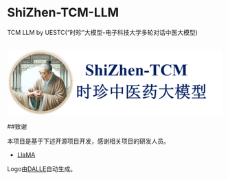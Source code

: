 # ShiZhen-TCM-LLM

TCM LLM by UESTC(“时珍”大模型-电子科技大学多轮对话中医大模型)
<p align="center">
    <br>
    <img src="./pics/shizhen.png" width="500"/>
    <br>
</p>


##致谢


本项目是基于下述开源项目开发，感谢相关项目的研发人员。

- [LlaMA](https://github.com/facebookresearch/llama)

Logo由[DALLE]([https://openai.com/dall-e-3])自动生成。
